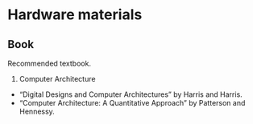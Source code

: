 Hardware materials
=================

Book
--------
Recommended textbook.
1. Computer Architecture
- “Digital Designs and Computer Architectures” by Harris and Harris.
- “Computer Architecture: A Quantitative Approach” by Patterson and Hennessy.
